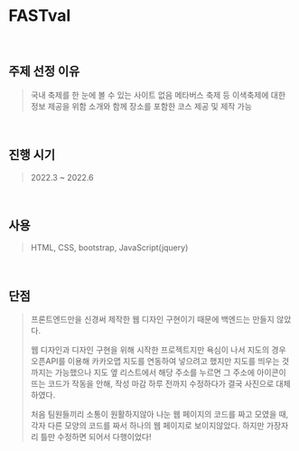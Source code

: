 # FASTval

</br>

## 주제 선정 이유
> 국내 축제를 한 눈에 볼 수 있는 사이트 없음
> 메타버스 축제 등 이색축제에 대한 정보 제공을 위함
> 소개와 함께 장소를 포함한 코스 제공 및 제작 가능

</br>

## 진행 시기
> 2022.3 ~ 2022.6

</br>

## 사용
>HTML, CSS, bootstrap, JavaScript(jquery)

</br>

## 단점
> 프론트엔드만을 신경써 제작한 웹 디자인 구현이기 때문에 백엔드는 만들지 않았다.
>
> 웹 디자인과 디자인 구현을 위해 시작한 프로젝트지만 욕심이 나서
> 지도의 경우 오픈API를 이용해 카카오맵 지도를 연동하여 넣으려고 했지만 지도를 띄우는 것까지는 가능했으나 
>지도 옆 리스트에서 해당 주소를 누르면 그 주소에 아이콘이 뜨는 코드가 작동을 안해, 
>작성 마감 하루 전까지 수정하다가 결국 사진으로 대체하였다.
>
>처음 팀원들끼리 소통이 원활하지않아 나눈 웹 페이지의 코드를 짜고 모였을 때,
>각자 다른 모양의 코드를 짜서 하나의 웹 페이지로 보이지않았다.
>하지만 가장자리 틀만 수정하면 되어서 다행이었다!

